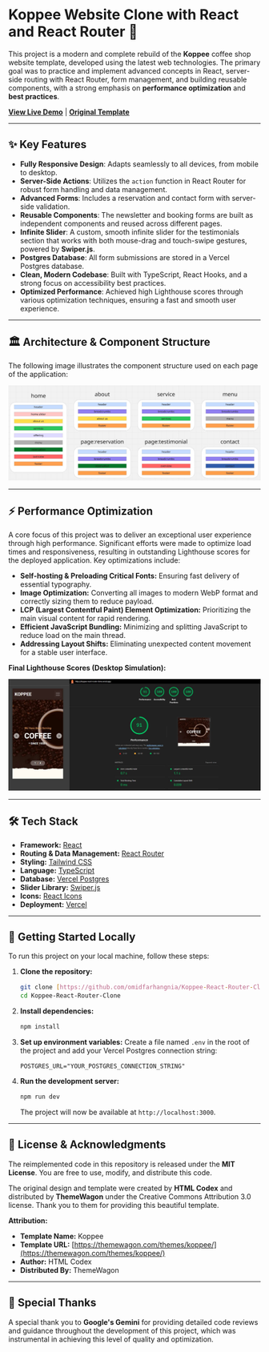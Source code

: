 # Koppee Website Clone with React and React Router 🚀

This project is a modern and complete rebuild of the **Koppee** coffee shop website template, developed using the latest web technologies. The primary goal was to practice and implement advanced concepts in React, server-side routing with React Router, form management, and building reusable components, with a strong emphasis on **performance optimization** and **best practices**.

**[View Live Demo](https://koppee-react-router-clone.vercel.app/)** | **[Original Template](https://themewagon.com/themes/koppee/)**

---
## ✨ Key Features

* **Fully Responsive Design**: Adapts seamlessly to all devices, from mobile to desktop.
* **Server-Side Actions**: Utilizes the `action` function in React Router for robust form handling and data management.
* **Advanced Forms**: Includes a reservation and contact form with server-side validation.
* **Reusable Components**: The newsletter and booking forms are built as independent components and reused across different pages.
* **Infinite Slider**: A custom, smooth infinite slider for the testimonials section that works with both mouse-drag and touch-swipe gestures, powered by **Swiper.js**.
* **Postgres Database**: All form submissions are stored in a Vercel Postgres database.
* **Clean, Modern Codebase**: Built with TypeScript, React Hooks, and a strong focus on accessibility best practices.
* **Optimized Performance**: Achieved high Lighthouse scores through various optimization techniques, ensuring a fast and smooth user experience.

---
## 🏛️ Architecture & Component Structure

The following image illustrates the component structure used on each page of the application:

![Project Structure](https://github.com/omidfarhangnia/Koppee-React-Router-Clone/raw/main/docs/template.JPG)

---
## ⚡ Performance Optimization

A core focus of this project was to deliver an exceptional user experience through high performance. Significant efforts were made to optimize load times and responsiveness, resulting in outstanding Lighthouse scores for the deployed application. Key optimizations include:

* **Self-hosting & Preloading Critical Fonts:** Ensuring fast delivery of essential typography.
* **Image Optimization:** Converting all images to modern WebP format and correctly sizing them to reduce payload.
* **LCP (Largest Contentful Paint) Element Optimization:** Prioritizing the main visual content for rapid rendering.
* **Efficient JavaScript Bundling:** Minimizing and splitting JavaScript to reduce load on the main thread.
* **Addressing Layout Shifts:** Eliminating unexpected content movement for a stable user interface.

**Final Lighthouse Scores (Desktop Simulation):**

![Lighthouse Scores](https://raw.githubusercontent.com/omidfarhangnia/Koppee-React-Router-Clone/refs/heads/main/docs/lighthouse.JPG)

---
## 🛠️ Tech Stack

* **Framework:** [React](https://react.dev/)
* **Routing & Data Management:** [React Router](https://reactrouter.com/)
* **Styling:** [Tailwind CSS](https://tailwindcss.com/)
* **Language:** [TypeScript](https://www.typescriptlang.org/)
* **Database:** [Vercel Postgres](https://vercel.com/storage/postgres)
* **Slider Library:** [Swiper.js](https://swiperjs.com/)
* **Icons:** [React Icons](https://react-icons.github.io/react-icons/)
* **Deployment:** [Vercel](https://vercel.com/)

---
## 🚀 Getting Started Locally

To run this project on your local machine, follow these steps:

1.  **Clone the repository:**
    ```bash
    git clone [https://github.com/omidfarhangnia/Koppee-React-Router-Clone.git](https://github.com/omidfarhangnia/Koppee-React-Router-Clone.git)
    cd Koppee-React-Router-Clone
    ```

2.  **Install dependencies:**
    ```bash
    npm install
    ```

3.  **Set up environment variables:**
    Create a file named `.env` in the root of the project and add your Vercel Postgres connection string:
    ```env
    POSTGRES_URL="YOUR_POSTGRES_CONNECTION_STRING"
    ```

4.  **Run the development server:**
    ```bash
    npm run dev
    ```
    The project will now be available at `http://localhost:3000`.

---
## 📄 License & Acknowledgments

The reimplemented code in this repository is released under the **MIT License**. You are free to use, modify, and distribute this code.

The original design and template were created by **HTML Codex** and distributed by **ThemeWagon** under the Creative Commons Attribution 3.0 license. Thank you to them for providing this beautiful template.

**Attribution:**
* **Template Name:** Koppee
* **Template URL:** [https://themewagon.com/themes/koppee/](https://themewagon.com/themes/koppee/)
* **Author:** HTML Codex
* **Distributed By:** ThemeWagon

---
## 🙏 Special Thanks

A special thank you to **Google's Gemini** for providing detailed code reviews and guidance throughout the development of this project, which was instrumental in achieving this level of quality and optimization.